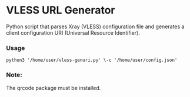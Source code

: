 # VLESS URL Generator
Python script that parses Xray (VLESS) configuration file and generates a client configuration URI (Universal Resource Identifier).


### Usage
```
python3 '/home/user/vless-genuri.py' \-c '/home/user/config.json'
```

### Note:

The qrcode package must be installed.
